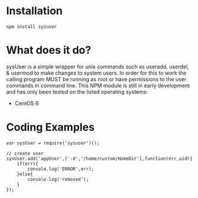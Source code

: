 Installation
=============
    npm install sysuser

What does it do?
=============

sysUser is a simple wrapper for unix commands such as useradd, userdel, & usermod to make changes to system users. In order for this to work the calling program MUST be running as root or have permissions to the user commands in command line. This NPM module is still in early development and has only been tested on the listed operating systems:

 - CentOS 6

Coding Examples
=============
    var sysUser = require('sysuser')();

    // create user
    sysUser.add('appUser',['-d','/home/custom/HomeDir'],function(err,uid){
    	if(err){
    		console.log('ERROR',err);
    	}else{
    		console.log('removed');
    	}
    });
